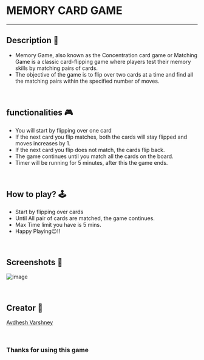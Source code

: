 # **MEMORY CARD GAME** 

---

## **Description 📃**

- Memory Game, also known as the Concentration card game or Matching Game is a classic card-flipping game where players test their memory skills by matching pairs of cards. 
- The objective of the game is to flip over two cards at a time and find all the matching pairs within the specified number of moves.

<br>

## **functionalities 🎮**

- You will start by flipping over one card
- If the next card you flip matches, both the cards will stay flipped and moves increases by 1. 
- If the next card you flip does not match, the cards flip back.
- The game continues until you match all the cards on the board.
- Timer will be running for 5 minutes, after this the game ends.

<br>

## **How to play? 🕹️**

- Start by flipping over cards
- Until All pair of cards are matched, the game continues.
- Max Time limit you have is 5 mins.
- Happy Playing😉!!

<br>

## **Screenshots 📸**

![image](https://github.com/ssitvit/Games-and-Go/assets/114330097/65945e05-1ed9-42f5-bebc-53a123b8ab03)

<br>

## **Creator 👦**

[Avdhesh Varshney](https://github.com/Avdhesh-Varshney)

<br>

### **Thanks for using this game**

